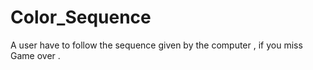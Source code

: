 # Color_Sequence
A user have to follow the sequence given by the computer , if you miss  Game over .
